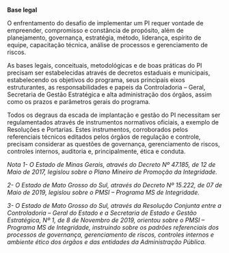 **Base legal**

O enfrentamento do desafio de implementar um PI requer vontade de empreender, compromisso e constância de propósito, além de planejamento, governança, estratégia, método, liderança, espírito de equipe, capacitação técnica, análise de processos e gerenciamento de riscos.

As bases legais, conceituais, metodológicas e de boas práticas do PI precisam ser estabelecidas através de decretos estaduais e municipais, estabelecendo os objetivos do programa, seus principais eixos estruturantes, as responsabilidades e papeis da Controladoria – Geral, Secretaria de Gestão Estratégica e alta administração dos órgãos, assim como os prazos e parâmetros gerais do programa.

Todos os degraus da escada de implantação e gestão do PI necessitam ser regulamentados através de instrumentos normativos oficiais, a exemplo de Resoluções e Portarias. Estes instrumentos, corroborados pelos referenciais técnicos editados pelos órgãos de regulação e controle, precisam considerar as questões de governança, gerenciamento de riscos, controles internos, auditoria e, principalmente, ética e conduta.

<i> Nota 1- O Estado de Minas Gerais, através do Decreto Nº 47.185, de 12 de Maio de 2017, legislou sobre o Plano Mineiro de Promoção da Integridade. </i>

<i>  2- O Estado de Mato Grosso do Sul, através do Decreto Nº 15.222, de 07 de Maio de 2019, legislou sobre o PMSI – Programa MS de Integridade. </i>

<i>  3- O Estado de Mato Grosso do Sul, através da Resolução Conjunta entre a Controladoria – Geral do Estado e a Secretaria de Estado e Gestão Estratégica, Nº 1, de 8 de Novembro de 2019, orientou sobre o PMSI – Programa MS de Integridade, instruindo sobre os padrões referenciais dos processos de governança, gerenciamento de riscos, controles internos e ambiente ético dos órgãos e das entidades da Administração Pública. </i>
